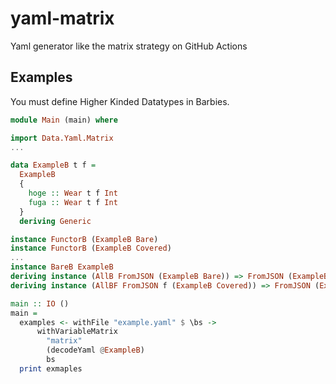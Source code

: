 # yaml-matrix

Yaml generator like the matrix strategy on GitHub Actions

## Examples

You must define Higher Kinded Datatypes in Barbies.

```haskell
module Main (main) where

import Data.Yaml.Matrix
...

data ExampleB t f =
  ExampleB
  {
    hoge :: Wear t f Int
    fuga :: Wear t f Int
  }
  deriving Generic

instance FunctorB (ExampleB Bare)
instance FunctorB (ExampleB Covered)
...
instance BareB ExampleB
deriving instance (AllB FromJSON (ExampleB Bare)) => FromJSON (ExampleB Bare f)
deriving instance (AllBF FromJSON f (ExampleB Covered)) => FromJSON (ExampleB Covered f)

main :: IO ()
main =
  examples <- withFile "example.yaml" $ \bs ->
      withVariableMatrix
        "matrix"
        (decodeYaml @ExampleB)
        bs
  print exmaples
```
